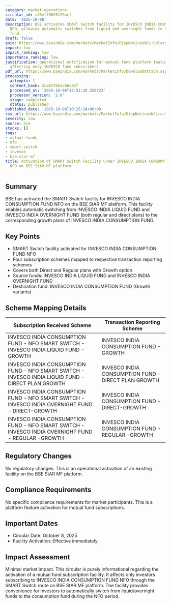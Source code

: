 ```yaml
---
category: market-operations
circular_id: c85eff0026129acf
date: '2025-10-08'
description: BSE activates SMART Switch facility for INVESCO INDIA CONSUMPTION FUND
  NFO, allowing automatic switches from liquid and overnight funds to the consumption
  fund.
draft: false
guid: https://www.bseindia.com/markets/MarketInfo/DispNoticesNCirculars.aspx?Noticeid={231F4A81-9CDC-479B-AF0D-08DF285627D0}&noticeno=20251008-14&dt=10/08/2025&icount=14&totcount=35&flag=0
impact: low
impact_ranking: low
importance_ranking: low
justification: Operational notification for mutual fund platform feature activation
  affecting only INVESCO fund subscribers
pdf_url: https://www.bseindia.com/markets/MarketInfo/DownloadAttach.aspx?id=20251008-14&attachedId=29389ec4-0960-4819-a285-22708cc64f74
processing:
  attempts: 1
  content_hash: 2ca01785ac66c83f
  processed_at: '2025-10-08T12:51:28.326723'
  processor_version: '2.0'
  stage: completed
  status: published
published_date: '2025-10-08T10:25:24+00:00'
rss_url: https://www.bseindia.com/markets/MarketInfo/DispNoticesNCirculars.aspx?Noticeid={231F4A81-9CDC-479B-AF0D-08DF285627D0}&noticeno=20251008-14&dt=10/08/2025&icount=14&totcount=35&flag=0
severity: low
source: bse
stocks: []
tags:
- mutual-funds
- nfo
- smart-switch
- invesco
- bse-star-mf
title: Activation of SMART Switch Facility under INVESCO INDIA CONSUMPTION FUND -
  NFO on BSE StAR MF platform
---
```


## Summary

BSE has activated the SMART Switch facility for INVESCO INDIA CONSUMPTION FUND NFO on the BSE StAR MF platform. This facility enables automatic switching from INVESCO INDIA LIQUID FUND and INVESCO INDIA OVERNIGHT FUND (both regular and direct plans) to the corresponding growth plans of INVESCO INDIA CONSUMPTION FUND.

## Key Points

- SMART Switch facility activated for INVESCO INDIA CONSUMPTION FUND NFO
- Four subscription schemes mapped to respective transaction reporting schemes
- Covers both Direct and Regular plans with Growth option
- Source funds: INVESCO INDIA LIQUID FUND and INVESCO INDIA OVERNIGHT FUND
- Destination fund: INVESCO INDIA CONSUMPTION FUND (Growth variants)

## Scheme Mapping Details

| Subscription Received Scheme | Transaction Reporting Scheme |
|------------------------------|------------------------------|
| INVESCO INDIA CONSUMPTION FUND - NFO SMART SWITCH - INVESCO INDIA LIQUID FUND - GROWTH | INVESCO INDIA CONSUMPTION FUND - GROWTH |
| INVESCO INDIA CONSUMPTION FUND - NFO SMART SWITCH - INVESCO INDIA LIQUID FUND - DIRECT PLAN GROWTH | INVESCO INDIA CONSUMPTION FUND - DIRECT PLAN GROWTH |
| INVESCO INDIA CONSUMPTION FUND - NFO SMART SWITCH - INVESCO INDIA OVERNIGHT FUND - DIRECT-GROWTH | INVESCO INDIA CONSUMPTION FUND - DIRECT-GROWTH |
| INVESCO INDIA CONSUMPTION FUND - NFO SMART SWITCH - INVESCO INDIA OVERNIGHT FUND - REGULAR -GROWTH | INVESCO INDIA CONSUMPTION FUND - REGULAR -GROWTH |

## Regulatory Changes

No regulatory changes. This is an operational activation of an existing facility on the BSE StAR MF platform.

## Compliance Requirements

No specific compliance requirements for market participants. This is a platform feature activation for mutual fund subscriptions.

## Important Dates

- Circular Date: October 8, 2025
- Facility Activation: Effective immediately

## Impact Assessment

Minimal market impact. This circular is purely informational regarding the activation of a mutual fund subscription facility. It affects only investors subscribing to INVESCO INDIA CONSUMPTION FUND NFO through the SMART Switch route on BSE StAR MF platform. The facility provides convenience for investors to automatically switch from liquid/overnight funds to the consumption fund during the NFO period.